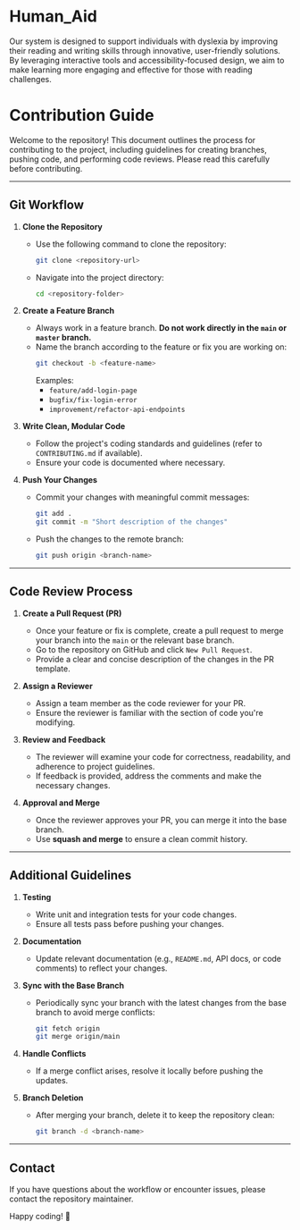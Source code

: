 # Human_Aid
Our system is designed to support individuals with dyslexia by improving their reading and writing skills through innovative, user-friendly solutions. By leveraging interactive tools and accessibility-focused design, we aim to make learning more engaging and effective for those with reading challenges.

# Contribution Guide

Welcome to the repository! This document outlines the process for contributing to the project, including guidelines for creating branches, pushing code, and performing code reviews. Please read this carefully before contributing.

---

## **Git Workflow**

1. **Clone the Repository**
   - Use the following command to clone the repository:  
     ```bash
     git clone <repository-url>
     ```
   - Navigate into the project directory:  
     ```bash
     cd <repository-folder>
     ```

2. **Create a Feature Branch**
   - Always work in a feature branch. **Do not work directly in the `main` or `master` branch.**
   - Name the branch according to the feature or fix you are working on:
     ```bash
     git checkout -b <feature-name>
     ```
     Examples:
     - `feature/add-login-page`
     - `bugfix/fix-login-error`
     - `improvement/refactor-api-endpoints`

3. **Write Clean, Modular Code**
   - Follow the project's coding standards and guidelines (refer to `CONTRIBUTING.md` if available).
   - Ensure your code is documented where necessary.

4. **Push Your Changes**
   - Commit your changes with meaningful commit messages:
     ```bash
     git add .
     git commit -m "Short description of the changes"
     ```
   - Push the changes to the remote branch:
     ```bash
     git push origin <branch-name>
     ```

---

## **Code Review Process**

1. **Create a Pull Request (PR)**
   - Once your feature or fix is complete, create a pull request to merge your branch into the `main` or the relevant base branch.
   - Go to the repository on GitHub and click `New Pull Request`.
   - Provide a clear and concise description of the changes in the PR template.

2. **Assign a Reviewer**
   - Assign a team member as the code reviewer for your PR.
   - Ensure the reviewer is familiar with the section of code you're modifying.

3. **Review and Feedback**
   - The reviewer will examine your code for correctness, readability, and adherence to project guidelines.
   - If feedback is provided, address the comments and make the necessary changes.

4. **Approval and Merge**
   - Once the reviewer approves your PR, you can merge it into the base branch.
   - Use **squash and merge** to ensure a clean commit history.

---

## **Additional Guidelines**

1. **Testing**
   - Write unit and integration tests for your code changes.
   - Ensure all tests pass before pushing your changes.

2. **Documentation**
   - Update relevant documentation (e.g., `README.md`, API docs, or code comments) to reflect your changes.

3. **Sync with the Base Branch**
   - Periodically sync your branch with the latest changes from the base branch to avoid merge conflicts:
     ```bash
     git fetch origin
     git merge origin/main
     ```

4. **Handle Conflicts**
   - If a merge conflict arises, resolve it locally before pushing the updates.

5. **Branch Deletion**
   - After merging your branch, delete it to keep the repository clean:
     ```bash
     git branch -d <branch-name>
     ```

---

## **Contact**
If you have questions about the workflow or encounter issues, please contact the repository maintainer.

Happy coding! 🚀
